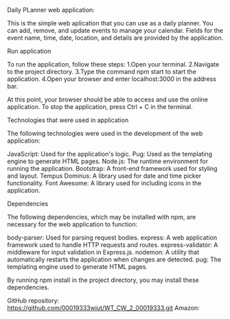 Daily PLanner web application:

This is the simple web aplication that you can use as a daily planner. You can add, remove, and update events to manage your calendar. Fields for the event name, time, date, location, and details are provided by the application.


Run application

To run the application, follow these steps:
1.Open your terminal.
2.Navigate to the project directory.
3.Type the command npm start to start the application.
4.Open your browser and enter localhost:3000 in the address bar.

At this point, your browser should be able to access and use the online application.
To stop the application, press Ctrl + C in the terminal.


Technologies that were used in application

The following technologies were used in the development of the web application:

JavaScript: Used for the application's logic.
Pug: Used as the templating engine to generate HTML pages.
Node.js: The runtime environment for running the application.
Bootstrap: A front-end framework used for styling and layout.
Tempus Dominus: A library used for date and time picker functionality.
Font Awesome: A library used for including icons in the application.


Dependencies

The following dependencies, which may be installed with npm, are necessary for the web application to function:

body-parser: Used for parsing request bodies.
express: A web application framework used to handle HTTP requests and routes.
express-validator: A middleware for input validation in Express.js.
nodemon: A utility that automatically restarts the application when changes are detected.
pug: The templating engine used to generate HTML pages.

By running npm install in the project directory, you may install these dependencies.

GitHub repository: https://github.com/00019333wiut/WT_CW_2_00019333.git
Amazon: 
